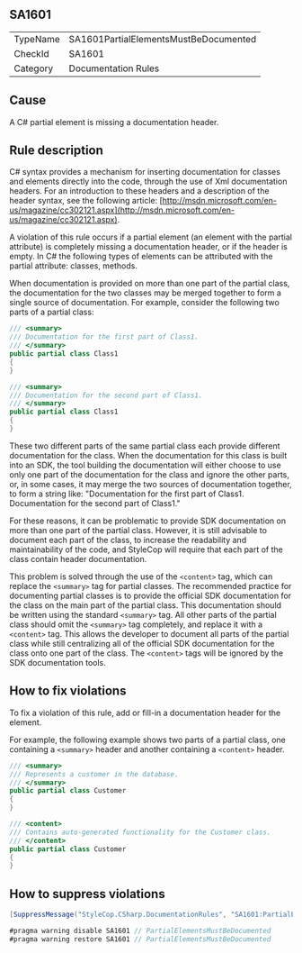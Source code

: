 ﻿## SA1601

<table>
<tr>
  <td>TypeName</td>
  <td>SA1601PartialElementsMustBeDocumented</td>
</tr>
<tr>
  <td>CheckId</td>
  <td>SA1601</td>
</tr>
<tr>
  <td>Category</td>
  <td>Documentation Rules</td>
</tr>
</table>

## Cause

A C# partial element is missing a documentation header.

## Rule description

C# syntax provides a mechanism for inserting documentation for classes and elements directly into the code, through the use of Xml documentation headers. For an introduction to these headers and a description of the header syntax, see the following article: [http://msdn.microsoft.com/en-us/magazine/cc302121.aspx](http://msdn.microsoft.com/en-us/magazine/cc302121.aspx).

A violation of this rule occurs if a partial element (an element with the partial attribute) is completely missing a documentation header, or if the header is empty. In C# the following types of elements can be attributed with the partial attribute: classes, methods.

When documentation is provided on more than one part of the partial class, the documentation for the two classes may be merged together to form a single source of documentation. For example, consider the following two parts of a partial class:

```csharp
/// <summary>
/// Documentation for the first part of Class1.
/// </summary>
public partial class Class1
{
}

/// <summary>
/// Documentation for the second part of Class1.
/// </summary>
public partial class Class1
{
}
```

These two different parts of the same partial class each provide different documentation for the class. When the documentation for this class is built into an SDK, the tool building the documentation will either choose to use only one part of the documentation for the class and ignore the other parts, or, in some cases, it may merge the two sources of documentation together, to form a string like: "Documentation for the first part of Class1. Documentation for the second part of Class1."

For these reasons, it can be problematic to provide SDK documentation on more than one part of the partial class. However, it is still advisable to document each part of the class, to increase the readability and maintainability of the code, and StyleCop will require that each part of the class contain header documentation.

This problem is solved through the use of the `<content>` tag, which can replace the `<summary>` tag for partial classes. The recommended practice for documenting partial classes is to provide the official SDK documentation for the class on the main part of the partial class. This documentation should be written using the standard `<summary>` tag. All other parts of the partial class should omit the `<summary>` tag completely, and replace it with a `<content>` tag. This allows the developer to document all parts of the partial class while still centralizing all of the official SDK documentation for the class onto one part of the class. The `<content>` tags will be ignored by the SDK documentation tools.

## How to fix violations

To fix a violation of this rule, add or fill-in a documentation header for the element.

For example, the following example shows two parts of a partial class, one containing a `<summary>` header and another containing a `<content>` header.

```csharp
/// <summary>
/// Represents a customer in the database.
/// </summary>
public partial class Customer
{
}

/// <content>
/// Contains auto-generated functionality for the Customer class.
/// </content>
public partial class Customer
{
}
```

## How to suppress violations

```csharp
[SuppressMessage("StyleCop.CSharp.DocumentationRules", "SA1601:PartialElementsMustBeDocumented", Justification = "Reviewed.")]
```

```csharp
#pragma warning disable SA1601 // PartialElementsMustBeDocumented
#pragma warning restore SA1601 // PartialElementsMustBeDocumented
```
